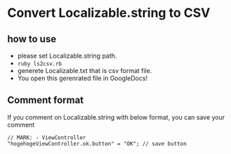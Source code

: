 # Convert Localizable.string to CSV
## how to use
- please set Localizable.string path.
- `ruby ls2csv.rb`
- generete Localizable.txt that is csv format file.
- You open this gerenrated file in GoogleDocs!

## Comment format
If you comment on Localizable.string with below format, you can save your comment

```
// MARK: - ViewController
"hogehogeViewController.ok.button" = "OK"; // save button
```

